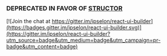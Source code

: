 ### DEPRECATED IN FAVOR OF [STRUCTOR](https://github.com/ipselon/structor)

[![Join the chat at https://gitter.im/ipselon/react-ui-builder](https://badges.gitter.im/ipselon/react-ui-builder.svg)](https://gitter.im/ipselon/react-ui-builder?utm_source=badge&utm_medium=badge&utm_campaign=pr-badge&utm_content=badge)
